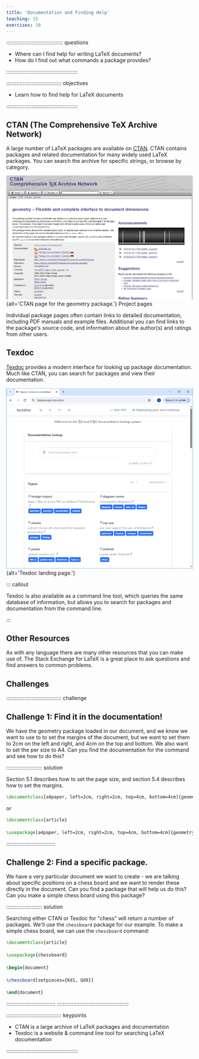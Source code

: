 ```yaml
---
title: 'Documentation and Finding Help'
teaching: 15
exercises: 10
---
```


:::::::::::::::::::::::::::::::::::::: questions

- Where can I find help for writing LaTeX documents?
- How do I find out what commands a package provides?

::::::::::::::::::::::::::::::::::::::::::::::::

::::::::::::::::::::::::::::::::::::: objectives

- Learn how to find help for LaTeX documents

::::::::::::::::::::::::::::::::::::::::::::::::

## CTAN (The Comprehensive TeX Archive Network)

A large number of LaTeX packages are available on [CTAN](https://ctan.org/). CTAN contains
packages and related documentation for many widely used LaTeX packages. You can search the archive
for specific strings, or browse by category.

![](fig/15-documentation-and-help/ctan-screenshot.PNG){alt='CTAN page for the geometry package.'}
Project pages

Individual package pages often contain links to detailed documentation, including PDF manuals and
example files. Additional you can find links to the package's source code, and information about
the author(s) and ratings from other users.

## Texdoc

[Texdoc](https://texdoc.org) provides a modern interface for looking up package documentation. Much like
CTAN, you can search for packages and view their documentation.

![](fig/15-documentation-and-help/texdoc-screenshot.PNG){alt='Texdoc landing page.'}

::: callout

Texdoc is also available as a command line tool, which queries the same database of information,
but allows you to search for packages and documentation from the command line.

:::

## Other Resources

As with any language there are many other resources that you can make use of. The Stack Exchange
for LaTeX is a great place to ask questions and find answers to common problems.

## Challenges

::::::::::::::::::::::::::::::::::::: challenge

## Challenge 1: Find it in the documentation!

We have the geometry package loaded in our document, and we know we want to use to to set the
margins of the document, but we want to set them to 2cm on the left and right, and 4cm on the top
and bottom. We also want to set the per size to A4. Can you find the documentation for the command
and see how to do this?

:::::::::::::::::::::::: solution

Section 5.1 describes how to set the page size, and section 5.4 describes how to set the margins.

```latex
\documentclass[a4paper, left=2cm, right=2cm, top=4cm, bottom=4cm]{geometry}
```

or

```latex
\documentclass{article}

\usepackage[a4paper, left=2cm, right=2cm, top=4cm, bottom=4cm]{geometry}
```

:::::::::::::::::::::::::::::::::


## Challenge 2: Find a specific package.

We have a very particular document we want to create - we are talking about specific positions on
a chess board and we want to render these directly in the document. Can you find a package that
will help us do this? Can you make a simple chess board using this package?

:::::::::::::::::::::::: solution

Searching either CTAN or Texdoc for "chess" will return a number of packages. We'll use the
`chessboard` package for our example. To make a simple chess board, we can use the `chessboard`
command:

```latex
\documentclass{article}

\usepackage{chessboard}

\begin{document}

\chessboard[setpieces={Kd1, Qd8}]

\end{document}
```

:::::::::::::::::::::::::::::::::
::::::::::::::::::::::::::::::::::::::::::::::::


::::::::::::::::::::::::::::::::::::: keypoints

- CTAN is a large archive of LaTeX packages and documentation
- Texdoc is a website & command line tool for searching LaTeX documentation

::::::::::::::::::::::::::::::::::::::::::::::::

